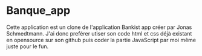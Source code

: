 # Banque_app
Cette application est un clone de l'application Bankist app créer par Jonas Schmedtmann. J'ai donc preférer utiser son code html et css déjà existant en opensource sur son github puis coder la partie JavaScript par moi même juste pour le fun.
